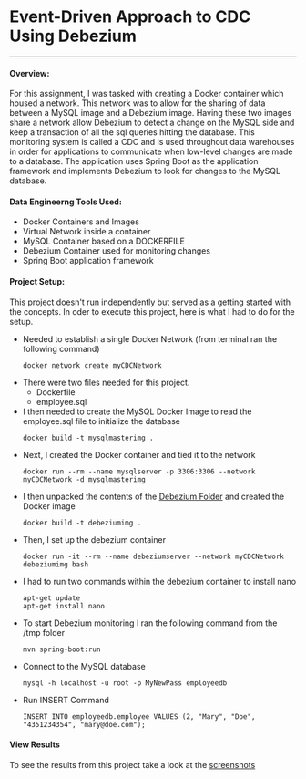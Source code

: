# Event-Driven Approach to CDC Using Debezium
---

#### Overview:
For this assignment, I was tasked with creating a Docker container which housed a network. This network was to allow for the sharing of data between a MySQL image and a Debezium image. Having these two images share a network allow Debezium to detect a change on the MySQL side and keep a transaction of all the sql queries hitting the database. This monitoring system is called a CDC and is used throughout data warehouses in order for applications to communicate when low-level changes are made to a database. The application uses Spring Boot as the application framework and implements Debezium to look for changes to the MySQL database.

#### Data Engineerng Tools Used:
- Docker Containers and Images
- Virtual Network inside a container
- MySQL Container based on a DOCKERFILE
- Debezium Container used for monitoring changes
- Spring Boot application framework

#### Project Setup:
This project doesn't run independently but served as a getting started with the concepts. In oder to execute this project, here is what I had to do for the setup. 
- Needed to establish a single Docker Network (from terminal ran the following command)
	```
	docker network create myCDCNetwork
	```
- There were two files needed for this project.
  - Dockerfile
  - employee.sql
- I then needed to create the MySQL Docker Image to read the employee.sql file to initialize the database
	```
	docker build -t mysqlmasterimg . 
	```
- Next, I created the Docker container and tied it to the network
	```
	docker run --rm --name mysqlserver -p 3306:3306 --network myCDCNetwork -d mysqlmasterimg
	```
- I then unpacked the contents of the [Debezium Folder](https://github.com/adamrhans/Mod14_Debezium/blob/main/Debezium.zip) and created the Docker image
	```
	docker build -t debeziumimg .
	```
- Then, I set up the debezium container
	```
	docker run -it --rm --name debeziumserver --network myCDCNetwork debeziumimg bash
	```
- I had to run two commands within the debezium container to install nano
	```
	apt-get update
	apt-get install nano
	```
- To start Debezium monitoring I ran the following command from the /tmp folder
	```
	mvn spring-boot:run
	```
- Connect to the MySQL database
	```
	mysql -h localhost -u root -p MyNewPass employeedb
	```
- Run INSERT Command
	```	
	INSERT INTO employeedb.employee VALUES (2, "Mary", "Doe", "4351234354", "mary@doe.com");
	```

#### View Results
To see the results from this project take a look at the [screenshots](https://github.com/adamrhans/Mod14_Debezium/blob/main/Debezium.zip)
